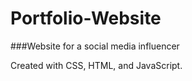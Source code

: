 # Portfolio-Website

###Website for a social media influencer

Created with CSS, HTML, and JavaScript.
